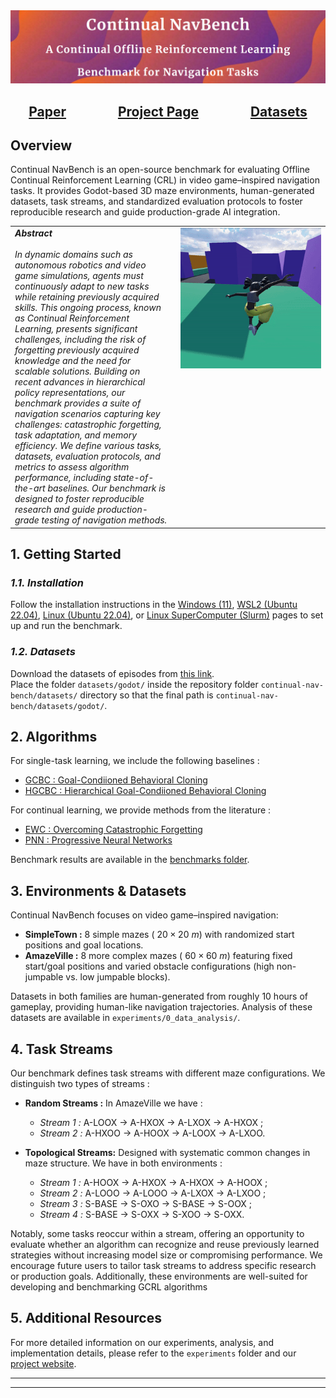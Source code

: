 <img src="./assets/readme/cover.png" alt="Antmaze" />

<div id="links">
    <div align="center">
        <h2>
            <a href="https://toto.com">Paper</a>
            &emsp;
            &emsp;
            &emsp;
            <a href="https://sites.google.com/view/continual-nav-bench/home?authuser=2">Project Page</a>
            &emsp;
            &emsp;
            &emsp;
            <a href="https://drive.google.com/drive/folders/1QHzGofKymDIkoN1_4FlPwLlJ0pFwilUo?usp=sharing">Datasets</a>
        </h2>
  </div>
</div>

## Overview

Continual NavBench is an open-source benchmark for evaluating Offline Continual Reinforcement Learning (CRL) in video game–inspired navigation tasks. It provides Godot-based 3D maze environments, human-generated datasets, task streams, and standardized evaluation protocols to foster reproducible research and guide production-grade AI integration.

<table style="width:100%; border:none;">
  <tr>
    <td style="width:50%; vertical-align:top; padding-right:1em; font-style: italic;">
      <strong>Abstract</strong><br><br>
      In dynamic domains such as autonomous robotics and video game simulations, agents must continuously adapt to new tasks while retaining previously acquired skills. This ongoing process, known as Continual Reinforcement Learning, presents significant challenges, including the risk of forgetting previously acquired knowledge and the need for scalable solutions. Building on recent advances in hierarchical policy representations, our benchmark provides a suite of navigation scenarios capturing key challenges: catastrophic forgetting, task adaptation, and memory efficiency. We define various tasks, datasets, evaluation protocols, and metrics to assess algorithm performance, including state-of-the-art baselines. Our benchmark is designed to foster reproducible research and guide production-grade testing of navigation methods.
    </td>
    <td style="width:45%; vertical-align:top;">
        <img src="./assets/readme/visu.gif" alt="Visualization" style="width:100%; aspect-ratio:1/1; object-fit:cover;" />
    </td>
  </tr>
</table>

## **1. Getting Started**

### *1.1. Installation*

Follow the installation instructions in the [Windows (11)](./installation/WINDOWS.md), [WSL2 (Ubuntu 22.04)](./installation/WSL.md), [Linux (Ubuntu 22.04)](./installation/LINUX.md), or [Linux SuperComputer (Slurm)](./installation/SUPER.md) pages to set up and run the benchmark.

### *1.2. Datasets*

Download the datasets of episodes from [this link](https://drive.google.com/drive/folders/1QHzGofKymDIkoN1_4FlPwLlJ0pFwilUo?usp=sharing).  
Place the folder `datasets/godot/` inside the repository folder `continual-nav-bench/datasets/` directory so that the final path is `continual-nav-bench/datasets/godot/`.

## **2. Algorithms**

For single-task learning, we include the following baselines :

- [GCBC : Goal-Condiioned Behavioral Cloning](./articles/singletask/GCBC.pdf)
- [HGCBC : Hierarchical Goal-Condiioned Behavioral Cloning](./articles/singletask/HGCBC.pdf)

For continual learning, we provide methods from the literature :

- [EWC : Overcoming Catastrophic Forgetting](./articles/continual/EWC.pdf)
- [PNN : Progressive Neural Networks](./articles/continual/PNN.pdf)

Benchmark results are available in the [benchmarks folder](./benchmarks/CONTINUAL.md).

## **3. Environments & Datasets**

Continual NavBench focuses on video game–inspired navigation:

- **SimpleTown :** 8 simple mazes ( $20\times20\ m$) with randomized start positions and goal locations.
- **AmazeVille :** 8 more complex mazes ( $60\times60\ m$) featuring fixed start/goal positions and varied obstacle configurations (high non-jumpable vs. low jumpable blocks).

Datasets in both families are human-generated from roughly $10$ hours of gameplay, providing human-like navigation trajectories. Analysis of these datasets are available in `experiments/0_data_analysis/`.

## **4. Task Streams**

Our benchmark defines task streams with different maze configurations. We distinguish two types of streams :

- **Random Streams :** In AmazeVille we have :
    - *Stream 1 :* A-LOOX → A-HXOX → A-LXOX → A-HXOX ;
    - *Stream 2 :* A-HXOO → A-HOOX → A-LOOX → A-LXOO.

- **Topological Streams:** Designed with systematic common
changes in maze structure. We have in both environments :
    - *Stream 1 :* A-HOOX → A-HXOX → A-HXOX → A-HOOX ;
    - *Stream 2 :* A-LOOO → A-LOOO → A-LXOX → A-LXOO ;
    - *Stream 3 :* S-BASE → S-OXO → S-BASE → S-OOX ;
    - *Stream 4 :* S-BASE → S-OXX → S-XOO → S-OXX.

Notably, some tasks reoccur within a stream, offering an opportunity to evaluate whether an algorithm can recognize and reuse previously learned strategies without increasing model size or compromising performance. We encourage future users to tailor task streams to address specific research or production goals. Additionally, these environments are well-suited for developing and benchmarking GCRL algorithms

## **5. Additional Resources**

For more detailed information on our experiments, analysis, and implementation details, please refer to the `experiments` folder and our [project website](https://sites.google.com/view/continual-nav-bench/).

---
---

